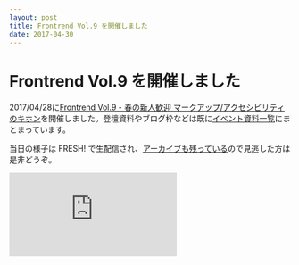 ```yaml
---
layout: post
title: Frontrend Vol.9 を開催しました
date: 2017-04-30
---
```


# Frontrend Vol.9 を開催しました

2017/04/28に[Frontrend Vol.9 - 春の新人歓迎 マークアップ/アクセシビリティのキホン](https://frontrend.connpass.com/event/53985/)を開催しました。登壇資料やブログ枠などは既に[イベント資料一覧](https://frontrend.connpass.com/event/53985/presentation/)にまとまっています。

当日の様子は FRESH! で生配信され、[アーカイブも残っている](https://freshlive.tv/tech-conference/109133)ので見逃した方は是非どうぞ。

<div class="YouTube">
  <iframe 
    title="Frontrend Vol.9 - 春の新人歓迎 マークアップ/アクセシビリティのキホン | FRESH!（フレッシュ） - 生放送がログイン不要・高画質で見放題" 
    src="https://freshlive.tv/embed/109133" 
    frameborder="0" 
    allowfullscreen>
  </iframe>
</div>
